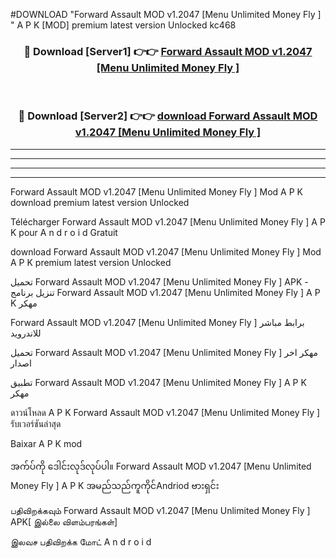 #DOWNLOAD "Forward Assault MOD v1.2047 [Menu Unlimited Money Fly ] " A P K [MOD] premium latest version Unlocked kc468 



<div align="center">

<h3>🔴 Download [Server1] 👉👉 <a href="https://apkdownload12.web.app/?title=Forward Assault MOD v1.2047 [Menu Unlimited Money Fly ] ">Forward Assault MOD v1.2047 [Menu Unlimited Money Fly ]  </a></h3><br>

<h3>🔴 Download [Server2] 👉👉 <a href="https://apkdownload12.web.app/?title=Forward Assault MOD v1.2047 [Menu Unlimited Money Fly ] ">download Forward Assault MOD v1.2047 [Menu Unlimited Money Fly ]  </a></h3>
</div>


----------------------------------------------------------

----------------------------------------------------------

----------------------------------------------------------

----------------------------------------------------------


Forward Assault MOD v1.2047 [Menu Unlimited Money Fly ]  Mod A P K download premium latest version Unlocked

Télécharger  Forward Assault MOD v1.2047 [Menu Unlimited Money Fly ]  A P K pour A n d r o i d Gratuit

download Forward Assault MOD v1.2047 [Menu Unlimited Money Fly ]  Mod A P K premium latest version Unlocked

تحميل Forward Assault MOD v1.2047 [Menu Unlimited Money Fly ]  APK - تنزيل برنامج Forward Assault MOD v1.2047 [Menu Unlimited Money Fly ]  A P K مهكر

Forward Assault MOD v1.2047 [Menu Unlimited Money Fly ]  برابط مباشر للاندرويد

تحميل Forward Assault MOD v1.2047 [Menu Unlimited Money Fly ]  مهكر اخر اصدار

تطبيق Forward Assault MOD v1.2047 [Menu Unlimited Money Fly ]  A P K مهكر

ดาวน์โหลด A P K Forward Assault MOD v1.2047 [Menu Unlimited Money Fly ]  รับเวอร์ชันล่าสุด

Baixar A P K mod

အက်ပ်ကို ဒေါင်းလုဒ်လုပ်ပါ။ Forward Assault MOD v1.2047 [Menu Unlimited Money Fly ]  A P K အမည်သည်ကူကိုင်Andriod ဗားရှင်း

பதிவிறக்கவும் Forward Assault MOD v1.2047 [Menu Unlimited Money Fly ]  APK[ இல்லை விளம்பரங்கள்] 
 
இலவச பதிவிறக்க மோட் A n d r o i d



